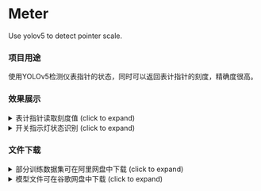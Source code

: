 # Meter
Use yolov5 to detect pointer scale.

### 项目用途
使用YOLOv5检测仪表指针的状态，同时可以返回表计指针的刻度，精确度很高。

### 效果展示
<details>
  <summary>表计指针读取刻度值 (click to expand)</summary>

<p align="left"><img width="800" src="https://github.com/SSTato/Meter/blob/master/zhizhen/01.PNG"></p>

</details>


<details>
  <summary>开关指示灯状态识别 (click to expand)</summary>

<p align="left"><img width="800" src="https://github.com/SSTato/Meter/blob/master/zhizhen/02.PNG"></p>

</details>

### 文件下载

<details>
  <summary>部分训练数据集可在阿里网盘中下载 (click to expand)</summary>
<p> 链接：https://www.aliyundrive.com/s/iiKGjmWWbrn </p>
<p>提取码：b64d </p>
</details>
<details>
  <summary>模型文件可在谷歌网盘中下载 (click to expand)</summary>
<p> 链接：https://drive.google.com/file/d/15_Qat9FIlltPk1XhuWq8VLSqGHxpG9nb/view?usp=sharing </p>
</details>
